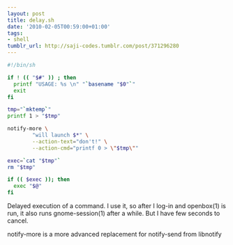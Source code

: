 ```yaml
---
layout: post
title: delay.sh
date: '2010-02-05T00:59:00+01:00'
tags:
- shell
tumblr_url: http://saji-codes.tumblr.com/post/371296280
---
```

```sh
#!/bin/sh

if ! (( "$#" )) ; then
  printf "USAGE: %s \n" "`basename "$0"`"
  exit
fi

tmp="`mktemp`"
printf 1 > "$tmp"

notify-more \
        "will launch $*" \
        --action-text="don't!" \
        --action-cmd="printf 0 > \"$tmp\""

exec=`cat "$tmp"`
rm "$tmp"

if (( $exec )); then
  exec "$@"
fi
```

Delayed execution of a command. I use it, so after I log-in and
openbox(1) is run, it also runs gnome-session(1) after a while. But I
have few seconds to cancel.

notify-more is a more advanced replacement for notify-send from libnotify

